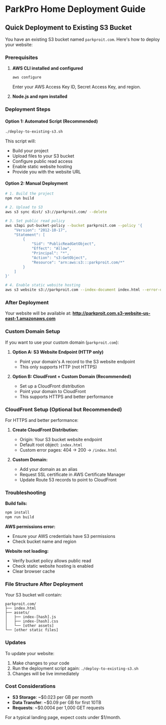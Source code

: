 # ParkPro Home Deployment Guide

## Quick Deployment to Existing S3 Bucket

You have an existing S3 bucket named `parkproit.com`. Here's how to deploy your website:

### Prerequisites
1. **AWS CLI installed and configured**
   ```bash
   aws configure
   ```
   Enter your AWS Access Key ID, Secret Access Key, and region.

2. **Node.js and npm installed**

### Deployment Steps

#### Option 1: Automated Script (Recommended)
```bash
./deploy-to-existing-s3.sh
```

This script will:
- Build your project
- Upload files to your S3 bucket
- Configure public read access
- Enable static website hosting
- Provide you with the website URL

#### Option 2: Manual Deployment
```bash
# 1. Build the project
npm run build

# 2. Upload to S3
aws s3 sync dist/ s3://parkproit.com/ --delete

# 3. Set public read policy
aws s3api put-bucket-policy --bucket parkproit.com --policy '{
    "Version": "2012-10-17",
    "Statement": [
        {
            "Sid": "PublicReadGetObject",
            "Effect": "Allow",
            "Principal": "*",
            "Action": "s3:GetObject",
            "Resource": "arn:aws:s3:::parkproit.com/*"
        }
    ]
}'

# 4. Enable static website hosting
aws s3 website s3://parkproit.com --index-document index.html --error-document index.html
```

### After Deployment

Your website will be available at:
**http://parkproit.com.s3-website-us-east-1.amazonaws.com**

### Custom Domain Setup

If you want to use your custom domain (`parkproit.com`):

1. **Option A: S3 Website Endpoint (HTTP only)**
   - Point your domain's A record to the S3 website endpoint
   - This only supports HTTP (not HTTPS)

2. **Option B: CloudFront + Custom Domain (Recommended)**
   - Set up a CloudFront distribution
   - Point your domain to CloudFront
   - This supports HTTPS and better performance

### CloudFront Setup (Optional but Recommended)

For HTTPS and better performance:

1. **Create CloudFront Distribution:**
   - Origin: Your S3 bucket website endpoint
   - Default root object: `index.html`
   - Custom error pages: 404 → 200 → `/index.html`

2. **Custom Domain:**
   - Add your domain as an alias
   - Request SSL certificate in AWS Certificate Manager
   - Update Route 53 records to point to CloudFront

### Troubleshooting

**Build fails:**
```bash
npm install
npm run build
```

**AWS permissions error:**
- Ensure your AWS credentials have S3 permissions
- Check bucket name and region

**Website not loading:**
- Verify bucket policy allows public read
- Check static website hosting is enabled
- Clear browser cache

### File Structure After Deployment

Your S3 bucket will contain:
```
parkproit.com/
├── index.html
├── assets/
│   ├── index-[hash].js
│   ├── index-[hash].css
│   └── [other assets]
└── [other static files]
```

### Updates

To update your website:
1. Make changes to your code
2. Run the deployment script again: `./deploy-to-existing-s3.sh`
3. Changes will be live immediately

### Cost Considerations

- **S3 Storage**: ~$0.023 per GB per month
- **Data Transfer**: ~$0.09 per GB for first 10TB
- **Requests**: ~$0.0004 per 1,000 GET requests

For a typical landing page, expect costs under $1/month.

